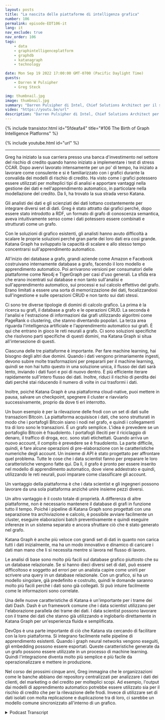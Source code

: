 ```yaml
---
layout: posts
title: "La nascita delle piattaforme di intelligenza grafica"
number: 106
permalink: episode-EDT106-it
lang: it
nav_exclude: true
nav_order: 106
tags:
    - data
    - graphintelligenceplatform
    - graphdb
    - katanagraph
    - technology

date: Mon Sep 19 2022 17:00:00 GMT-0700 (Pacific Daylight Time)
guests:
    - Darren W Pulsipher
    - Greg Steck

img: thumbnail.jpg
image: thumbnail.jpg
summary: "Darren Pulsipher di Intel, Chief Solutions Architect per il settore pubblico, e Greg Steck, Senior Director delle soluzioni settoriali presso Katana Graph, parlano dei vantaggi della piattaforma di intelligenza grafica di Katana."
video: "https://youtu.be/url"
description: "Darren Pulsipher di Intel, Chief Solutions Architect per il settore pubblico, e Greg Steck, Senior Director delle soluzioni settoriali presso Katana Graph, parlano dei vantaggi della piattaforma di intelligenza grafica di Katana."
---
```


<div>
{% include transistor.html id="5fdeafa4" title="#106 The Birth of Graph Intelligence Platforms" %}

{% include youtube.html id="url" %}
</div>

---

Greg ha iniziato la sua carriera presso una banca d'investimento nel settore del rischio di credito quando hanno iniziato a implementare i test di stress CCAR. Dopo avervi lavorato intensamente per un po' di tempo, ha iniziato a lavorare come consulente e si è familiarizzato con i grafici durante la convalida dei modelli di rischio di credito. Ha visto come i grafici potessero essere utilizzati per molteplici tipi di analisi e apportare vantaggi nella gestione dei dati e nell'apprendimento automatico, in particolare nella modellazione del credito. Da lì, ha trovato la sua strada verso Katana.

Gli analisti dei dati e gli scienziati dei dati lottano costantemente per integrare diversi set di dati. Greg è stato attratto dai grafici perché, dopo essere stato introdotto a RDF, un formato di grafo di conoscenza semantica, aveva intuitivamente senso come i dati potessero essere combinati e strutturati come un grafo.

Con le soluzioni di grafico esistenti, gli analisti hanno avuto difficoltà a scalare le proprie soluzioni perché gran parte dei loro dati era così grande. Katana Graph ha sviluppato la capacità di scalare e allo stesso tempo concentrarsi sull'apprendimento automatico.

All'inizio dei database a grafo, grandi aziende come Amazon e Facebook costruivano internamente database a grafo, facendo il loro modello e apprendimento automatico. Poi arrivarono versioni per consumatori delle piattaforme come Neo4j e TigerGraph per casi d'uso generali. La sfida era che erano incentrati sul database e non tanto sull'analisi e sull'apprendimento automatico, sui processi e sul calcolo effettivo del grafo. Erano limitati a essere una sorta di memorizzazione dei dati, focalizzandosi sull'ingestione e sulle operazioni CRUD e non tanto sui dati stessi.

Ci sono tre diverse tipologie di domini di calcolo grafico. La prima è la ricerca su grafi, il database a grafo e le operazioni CRUD. La seconda è l'analisi e l'estrazione di informazioni dai grafi utilizzando algoritmi come PageRank o clustering, che stanno diventando popolari. La terza area riguarda l'intelligenza artificiale e l'apprendimento automatico sui grafi. È qui che entrano in gioco le reti neurali a grafo. Ci sono soluzioni specifiche che risolvono parti specifiche di questi domini, ma Katana Graph si situa all'intersezione di questi.

Ciascuna delle tre piattaforme è importante. Per fare machine learning, hai bisogno degli altri due domini. Quando i dati vengono primariamente ingesti, devono subire molte trasformazioni per prepararli per il machine learning, quindi se non hai tutto questo in una soluzione unica, il flusso dei dati sarà lento, inviando i dati fuori e poi di nuovo dentro. È più efficiente iterare rapidamente sull'intero flusso dei dati. Inoltre, riduci il rischio di perdita dei dati perché stai riducendo il numero di volte in cui trasformi i dati.

Inoltre, poiché Katana Graph è una piattaforma cloud-native, puoi mettere in pausa, salvare un checkpoint, spegnere il cluster e riavviarlo successivamente, proprio da dove ti eri interrotto.

Un buon esempio è per la rilevazione delle frodi con un set di dati sulle transazioni Bitcoin. La piattaforma acquisisce i dati, che sono strutturati in modo che i portafogli Bitcoin siano i nodi nel grafo, e quindi i collegamenti tra di loro sono le transazioni. È un grafo semplice. L'idea è prevedere se un portafoglio Bitcoin è fraudolento. I portafogli illeciti per il riciclaggio di denaro, il traffico di droga, ecc. sono stati etichettati. Quando arriva un nuovo account, il compito è prevedere se è fraudolento. La parte difficile, quindi, è fare alcune operazioni di pre-elaborazione con le caratteristiche numeriche degli account. Un insieme di API è stato progettato per affrontare quel problema. Tutte le cose che i data scientist fanno per preparare le loro caratteristiche vengono fatte qui. Da lì, il grafo è pronto per essere inserito nel modello di apprendimento automatico, dove viene addestrato e quindi, utilizzando le reti neurali, puoi imparare come classificare gli account.

Un vantaggio della piattaforma è che i data scientist e gli ingegneri possono lavorare da una sola piattaforma anziché unire insieme pezzi diversi.

Un altro vantaggio è il costo totale di proprietà. A differenza di altre piattaforme, non è necessario mantenere il database di grafi in funzione tutto il tempo. Poiché i pipeline di Katana Graph sono progettati con una separazione tra archiviazione e calcolo, è possibile avviare facilmente un cluster, eseguire elaborazioni batch preventivamente e quindi eseguire inferenze in un sistema separato e ancora sfruttare ciò che è stato generato nel grafo.

Katana Graph è anche più veloce con grandi set di dati in quanto non carica tutti i dati inizialmente, ma ha un modo innovativo e dinamico di caricare i dati man mano che li si necessita mentre si lavora nel flusso di lavoro.

Le analisi di base sono molto più facili sul database grafico piuttosto che su un database relazionale. Se si hanno dieci diversi set di dati, può essere difficoltoso e soggetto ad errori per un analista capire come unirli per scrivere una query in un database relazionale. Con un grafico, si ha un modello singolare, già predefinito e costruito, quindi le domande saranno molto più facili perché i dati sono già collegati. Si può intuire facilmente come le informazioni sono correlate.

Una delle nuove caratteristiche di Katana è un'importante per i trame dei dati Dash. Dash è un framework comune che i data scientist utilizzano per l'elaborazione parallela dei trame dei dati. I data scientist possono lavorare con il trame dei dati che stanno già utilizzando e inglobarlo direttamente in Katana Graph per un'esperienza fluida e semplificata.

DevOps è una parte importante di ciò che Katana sta cercando di facilitare con la loro piattaforma. Si integrano facilmente nelle pipeline di apprendimento esistenti. Quando i graph neural networks vengono eseguiti, gli embedding possono essere esportati. Queste caratteristiche generate da un grafo possono essere utilizzate in un processo di machine learning. Quindi l'integrazione diventa molto più semplice e più facile da operazionalizzare e mettere in produzione.

Nel corso dei prossimi cinque anni, Greg immagina che le organizzazioni come le banche abbiano dei repository centralizzati per analizzare i dati dei clienti, del marketing o del credito per molteplici scopi. Ad esempio, l'output dai modelli di apprendimento automatico potrebbe essere utilizzato sia per il rischio di credito che per la rilevazione delle frodi. Invece di utilizzare set di dati isolati con molta replicazione e duplicazione tra di loro, ci sarebbe un modello comune sincronizzato all'interno di un grafico.



<details>
<summary> Podcast Transcript </summary>

<p></p>

</details>
